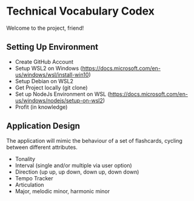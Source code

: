 # Technical Vocabulary Codex

Welcome to the project, friend!

## Setting Up Environment

- Create GitHub Account
- Setup WSL2 on Windows (https://docs.microsoft.com/en-us/windows/wsl/install-win10)
- Setup Debian on WSL2
- Get Project locally (git clone)
- Set up NodeJs Environment on WSL (https://docs.microsoft.com/en-us/windows/nodejs/setup-on-wsl2)
- Profit (in knowledge)

## Application Design

The application will mimic the behaviour of a set of flashcards, cycling between different attributes.

- Tonality
- Interval (single and/or multiple via user option)
- Direction (up up, up down, down up, down down)
- Tempo Tracker
- Articulation
- Major, melodic minor, harmonic minor
